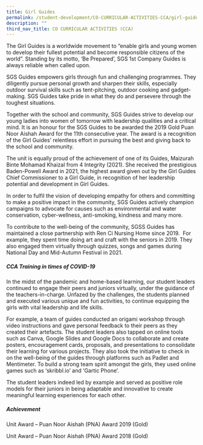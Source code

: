 ```yaml
---
title: Girl Guides
permalink: /student-development/CO-CURRICULAR-ACTIVITIES-CCA/girl-guides/
description: ""
third_nav_title: CO CURRICULAR ACTIVITIES (CCA)
---
```

The Girl Guides is a worldwide movement to “enable girls and young women to develop their fullest potential and become responsible citizens of the world”. Standing by its motto, ‘Be Prepared’, SGS 1st Company Guides is always reliable when called upon.

SGS Guides empowers girls through fun and challenging programmes. They diligently pursue personal growth and sharpen their skills, especially outdoor survival skills such as tent-pitching, outdoor cooking and gadget-making. SGS Guides take pride in what they do and persevere through the toughest situations.

Together with the school and community, SGS Guides strive to develop our young ladies into women of tomorrow with leadership qualities and a critical mind. It is an honour for the SGS Guides to be awarded the 2019 Gold Puan Noor Aishah Award for the 11th consecutive year. The award is a recognition of the Girl Guides’ relentless effort in pursuing the best and giving back to the school and community.

The unit is equally proud of the achievement of one of its Guides, Maizurah Binte Mohamad Khaizal from 4 Integrity (2021). She received the prestigious Baden-Powell Award in 2021, the highest award given out by the Girl Guides Chief Commissioner to a Girl Guide, in recognition of her leadership potential and development in Girl Guides.

In order to fulfil the vision of developing empathy for others and committing to make a positive impact in the community, SGS Guides actively champion campaigns to advocate for causes such as environmental and water conservation, cyber-wellness, anti-smoking, kindness and many more.

To contribute to the well-being of the community, SGSS Guides has maintained a close partnership with Ren Ci Nursing Home since 2019.  For example, they spent time doing art and craft with the seniors in 2019. They also engaged them virtually through quizzes, songs and games during National Day and Mid-Autumn Festival in 2021.

##### **CCA Training in times of COVID-19**

In the midst of the pandemic and home-based learning, our student leaders continued to engage their peers and juniors virtually, under the guidance of the teachers-in-charge. Unfazed by the challenges, the students planned and executed various unique and fun activities, to continue equipping the girls with vital leadership and life skills.

For example, a team of guides conducted an origami workshop through video instructions and gave personal feedback to their peers as they created their artefacts. The student leaders also tapped on online tools such as Canva, Google Slides and Google Docs to collaborate and create posters, encouragement cards, proposals, and presentations to consolidate their learning for various projects. They also took the initiative to check in on the well-being of the guides through platforms such as Padlet and Mentimeter. To build a strong team spirit amongst the girls, they used online games such as ‘skribbl.io’ and ‘Gartic Phone’.

The student leaders indeed led by example and served as positive role models for their juniors in being adaptable and innovative to create meaningful learning experiences for each other.

##### **Achievement**

Unit Award – Puan Noor Aishah (PNA) Award 2019 (Gold)

Unit Award – Puan Noor Aishah (PNA) Award 2018 (Gold)